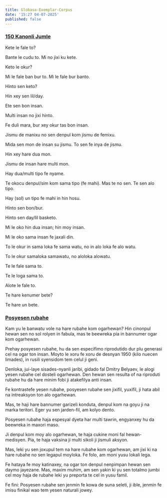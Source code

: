 ```yaml
---
title: Globasa-Exemplar-Corpus
date: '15:27 04-07-2025'
published: false
---
```


### [150 Kanonli Jumle](https://www.reddit.com/r/Globasa/comments/rhdozj/150_canonical_sentences/)

Kete le fale to?

Bante le cudu to. Mi no jixi ku kete.

Keto le okur?

Mi le fale ban bur to. Mi le fale bur banto.

Hinto sen keto?

Hin xey sen lil/day.

Ete sen bon insan.

Multi insan no jixi hinto.

Fe duli mara, bur xey okur tas bon insan.

Jismu de manixu no sen denpul kom jismu de femixu.

Mida sen mon de insan su jismu. To sen fe inya de jismu.

Hin xey hare dua mon.

Jismu de insan hare multi mon.

Hay dua/multi tipo fe nyame.

Te okocu denpul/sim kom sama tipo (fe mahi). Mas te no sen. Te sen alo tipo.

Hay (sol) un tipo fe mahi in hin hosu.

Hinto sen bon/bur.

Hinto sen day/lil basketo.

Mi le oko hin dua insan; hin moy insan.

Mi le oko sama insan fe jaxali din.

To le okur in sama loka fe sama watu, no in alo loka fe alo watu.

To le okur samaloka samawatu, no aloloka alowatu.

Te le fale sama to.

Te le loga sama to.

Alote le fale to.

Te hare kenumer bete?

Te hare un bete.

### [Posyesen rubahe](https://www.youtube.com/watch?v=smXNU3IW0Bk)

Kam yu le banwatu vole na hare rubahe kom ogarhewan? Hin cinonpul hewan sen no sol rolyen in fabula, mas te beewreka pia in bannumer ogar kom ogarhewan.

Prehay posyesen rubahe, hu da sen especifimo riprodutido dur plu generasi cel na ogar ton insan. Moyto le xoru fe xoru de desnyan 1950 (kilo nuecen limades), in rusili syensidom tem celul ji geni. 

Denloka, jui-laye sisades-nyanli jaribi, gidado fal Dmitry Belyaev, le alogi yesen rubahe cel dosteli ogarhewan. Den hewan sen resulta of na riproduti rubahe hu da hare minim fobi ji atakefilya anti insan.

Fe kontrastefe yesen rubahe, posyesen rubahe sen jixifil, yuxifil, ji hata abil na intreaksyon ton alo ogarhewan.

Mas, te haji hare bannumer garizeli konduta, denpul kom na goyu ji na marka teritori. Eger yu sen jarden-fil, am kolyo dento.

Posyesen rubahe haja espesyal dyeta har multi tawrin, engyanxey hu da beewreka in maxori maso. 

Ji denpul kom moy alo ogarhewan, te haja cukine moni fal hewan-medisyen. Pia, te haja vaksina ji multi sikoli ji jismuli aksyon.

Mas, leki yu sen joxupul tem na hare rubahe kom ogarhewan, am jixi ki na hare rubahe no sen legapul moyloka. Fe folo, am moni yusu lokali lega.

Fe hataya fe moy katinaxey, na ogar ton denpul nenpimpan hewan sen daymo jayezane. Mas, maxim muhim, am sen yakin ki yu sen totalmo jumbi cel moy haja de rubahe leki yu preporta te cel in yusu famil.

Fe fini: Posyesen rubahe sen jenmin fe kowa de suna seleti, ji ible, jenmin fe imisu finikal wao tem yesen naturali jowey.